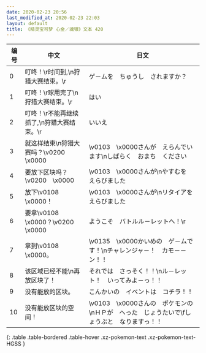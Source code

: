 ```yaml
---
date: 2020-02-23 20:56
last_modified_at: 2020-02-23 22:03
layout: default
title: 《精灵宝可梦 心金／魂银》文本 420
---
```

| 编号 | 中文 | 日文 |
| ---- | ---- | ---- |
| 0 | 叮咚！\r时间到,\n狩猎大赛结束。\r | ゲ－ムを　ちゅうし　されますか？ |
| 1 | 叮咚！\r球用完了\n狩猎大赛结束。\r | はい |
| 2 | 叮咚！\r不能再继续抓了,\n狩猎大赛结束。\r | いいえ |
| 3 | 就这样结束\n狩猎大赛吗？\v0200　\x0000 | \v0103　\x0000さんが　えらんでいます\nしばらく　おまち　ください |
| 4 | 要放下区块吗？\v0200　\x0000 | \v0103　\x0000さんが\nやすむを　えらびました |
| 5 | 放下\v0108　\x0000！ | \v0103　\x0000さんが\nリタイアを　えらびました |
| 6 | 要拿\v0108　\x0000？\v0200　\x0000 | ようこそ　バトルル－レットへ！\r |
| 7 | 拿到\v0108　\x0000。 | \v0135　\x0000かいめの　ゲ－ムです！\nチャレンジャ－！　カモ－－ン！！ |
| 8 | 该区域已经不能\n再放区块了！ | それでは　さっそく！！\nル－レット！　いってみよ－っ！！ |
| 9 | 没有能放的区块。 | こんかいの　イベントは　コチラ！！ |
| 10 | 没有能放区块的空间！ | \v0103　\x0000さんの　ポケモンの\nＨＰが　へった　じょうたいで\fしょうぶと　なりますっ！！ |
{: .table .table-bordered .table-hover .xz-pokemon-text .xz-pokemon-text-HGSS }